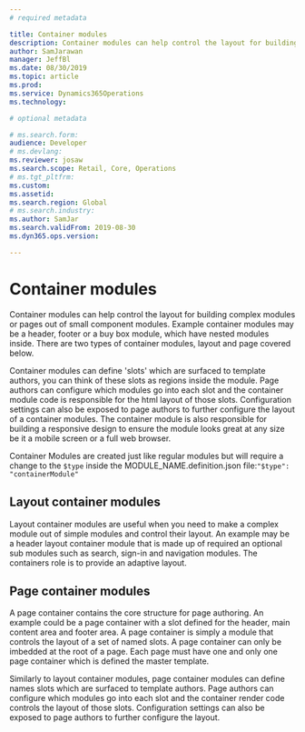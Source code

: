 ```yaml
---
# required metadata

title: Container modules
description: Container modules can help control the layout for building complex modules or pages out of small component modules.  Example container modules may be a header, footer or a buy box module, which have nested modules inside. 
author: SamJarawan
manager: JeffBl
ms.date: 08/30/2019
ms.topic: article
ms.prod: 
ms.service: Dynamics365Operations
ms.technology: 

# optional metadata

# ms.search.form: 
audience: Developer
# ms.devlang: 
ms.reviewer: josaw
ms.search.scope: Retail, Core, Operations
# ms.tgt_pltfrm: 
ms.custom: 
ms.assetid: 
ms.search.region: Global
# ms.search.industry: 
ms.author: SamJar
ms.search.validFrom: 2019-08-30
ms.dyn365.ops.version: 

---
```

# Container modules
Container modules can help control the layout for building complex modules or pages out of small component modules.  Example container modules may be a header, footer or a buy box module, which have nested modules inside.  There are two types of container modules, layout and page covered below.

Container modules can define 'slots' which are surfaced to template authors, you can think of these slots as regions inside the module.  Page authors can configure which modules go into each slot and the container module code is responsible for the html layout of those slots.  Configuration settings can also be exposed to page authors to further configure the layout of a container modules.  The container module is also responsible for building a responsive design to ensure the module looks great at any size be it a mobile screen or a full web browser.

Container Modules are created just like regular modules but will require a change to the `$type` inside the MODULE_NAME.definition.json file:`"$type": "containerModule"`

## Layout container modules
Layout container modules are useful when you need to make a complex module out of simple modules and control their layout.  An example may be a header layout container module that is made up of required an optional sub modules such as search, sign-in and navigation modules. The containers role is to provide an adaptive layout. 

## Page container modules
A page container contains the core structure for page authoring.  An example could be a page container with a slot defined for the header, main content area and footer area.  A page container is simply a module that controls the layout of a set of named slots.  A page container can only be imbedded at the root of a page.  Each page must have one and only one page container which is defined the master template.

Similarly to layout container modules, page container modules can define names slots which are surfaced to template authors.  Page authors can configure which modules go into each slot and the container render code controls the layout of those slots.  Configuration settings can also be exposed to page authors to further configure the layout.
